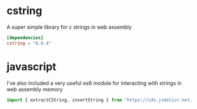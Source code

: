 # cstring
A super simple library for c strings in web assembly

```toml
[dependencies]
cstring = "0.0.4"
```

# javascript 

I've also included a very useful es6 module for interacting with strings in web assembly memory

```javascript
import { extractCString, insertString } from "https://cdn.jsdelivr.net/gh/richardanaya/cstring@master/cstring.js";
```

